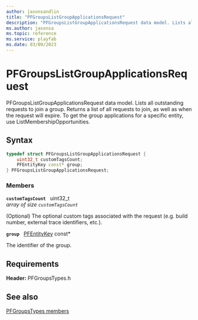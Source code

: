 ```yaml
---
author: jasonsandlin
title: "PFGroupsListGroupApplicationsRequest"
description: "PFGroupsListGroupApplicationsRequest data model. Lists all outstanding requests to join a group. Returns a list of all requests to join, as well as when the request will expire. To get the group applications for a specific entity, use ListMembershipOpportunities."
ms.author: jasonsa
ms.topic: reference
ms.service: playfab
ms.date: 03/09/2023
---
```


# PFGroupsListGroupApplicationsRequest  

PFGroupsListGroupApplicationsRequest data model. Lists all outstanding requests to join a group. Returns a list of all requests to join, as well as when the request will expire. To get the group applications for a specific entity, use ListMembershipOpportunities.  

## Syntax  
  
```cpp
typedef struct PFGroupsListGroupApplicationsRequest {  
    uint32_t customTagsCount;  
    PFEntityKey const* group;  
} PFGroupsListGroupApplicationsRequest;  
```
  
### Members  
  
**`customTagsCount`** &nbsp; uint32_t  
*array of size `customTagsCount`*  
  
(Optional) The optional custom tags associated with the request (e.g. build number, external trace identifiers, etc.).
  
**`group`** &nbsp; [PFEntityKey](../../pftypes/structs/pfentitykey-c.md) const*  
  
The identifier of the group.
  
  
## Requirements  
  
**Header:** PFGroupsTypes.h
  
## See also  
[PFGroupsTypes members](../pfgroupstypes_members.md)  

  
  
